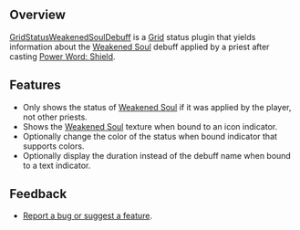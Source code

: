 Overview
--------

[GridStatusWeakenedSoulDebuff][project] is a [Grid][] status plugin that yields information about the [Weakened Soul][] debuff applied by a priest after casting [Power Word: Shield][].

Features
--------

+ Only shows the status of [Weakened Soul][] if it was applied by the player, not other priests.
+ Shows the [Weakened Soul][] texture when bound to an icon indicator.
+ Optionally change the color of the status when bound indicator that supports colors.
+ Optionally display the duration instead of the debuff name when bound to a text indicator.

Feedback
--------

+ [Report a bug or suggest a feature][project-issue-tracker].

  [Grid]: https://www.curseforge.com/wow/addons/grid
  [Power Word: Shield]: https://www.wowdb.com/spells/17-power-word-shield
  [Weakened Soul]: https://www.wowdb.com/spells/6788-weakened-soul
  [project]: https://github.com/ultijlam/grid-status-weakened-soul
  [project-issue-tracker]: https://github.com/ultijlam/grid-status-weakened-soul/issues
